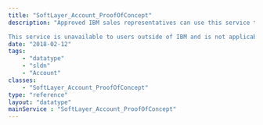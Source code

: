 ```yaml
---
title: "SoftLayer_Account_ProofOfConcept"
description: "Approved IBM sales representatives can use this service to request and manage temporary access on behalf of clients. This access is subject to multiple layers of approval and requires payment arrangement in advance. 

This service is unavailable to users outside of IBM and is not applicable to the majority of users. "
date: "2018-02-12"
tags:
    - "datatype"
    - "sldn"
    - "Account"
classes:
    - "SoftLayer_Account_ProofOfConcept"
type: "reference"
layout: "datatype"
mainService : "SoftLayer_Account_ProofOfConcept"
---
```

